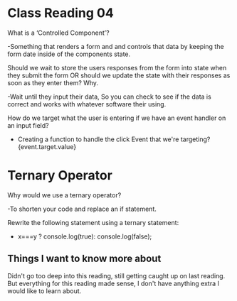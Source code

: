 # Class Reading 04

What is a ‘Controlled Component’?

-Something that renders a form and and controls that data by keeping the form date inside of the components state.

Should we wait to store the users responses from the form into state when they submit the form OR should we update the state with their responses as soon as they enter them? Why.

-Wait until they input their data, So you can check to see if the data is correct and works with whatever software their using.

How do we target what the user is entering if we have an event handler on an input field?

- Creating a function to handle the click Event that we're targeting? {event.target.value}

# Ternary Operator
Why would we use a ternary operator?

-To shorten your code and replace an if statement.

Rewrite the following statement using a ternary statement:

- x===y ? console.log(true): console.log(false);

## Things I want to know more about
 
Didn't go too deep into this reading, still getting caught up on last reading. But everything for this reading made sense, I don't have anything extra I would like to learn about.
